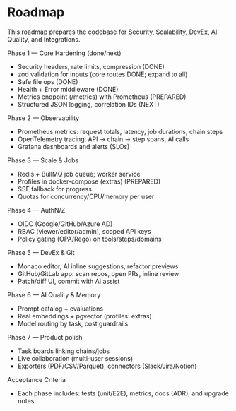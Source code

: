 Roadmap
=======

This roadmap prepares the codebase for Security, Scalability, DevEx, AI Quality, and Integrations.

Phase 1 — Core Hardening (done/next)
- Security headers, rate limits, compression (DONE)
- zod validation for inputs (core routes DONE; expand to all)
- Safe file ops (DONE)
- Health + Error middleware (DONE)
- Metrics endpoint (/metrics) with Prometheus (PREPARED)
- Structured JSON logging, correlation IDs (NEXT)

Phase 2 — Observability
- Prometheus metrics: request totals, latency, job durations, chain steps
- OpenTelemetry tracing: API → chain → step spans, AI calls
- Grafana dashboards and alerts (SLOs)

Phase 3 — Scale & Jobs
- Redis + BullMQ job queue; worker service
- Profiles in docker-compose (extras) (PREPARED)
- SSE fallback for progress
- Quotas for concurrency/CPU/memory per user

Phase 4 — AuthN/Z
- OIDC (Google/GitHub/Azure AD)
- RBAC (viewer/editor/admin), scoped API keys
- Policy gating (OPA/Rego) on tools/steps/domains

Phase 5 — DevEx & Git
- Monaco editor, AI inline suggestions, refactor previews
- GitHub/GitLab app: scan repos, open PRs, inline review
- Patch/diff UI, commit with AI assist

Phase 6 — AI Quality & Memory
- Prompt catalog + evaluations
- Real embeddings + pgvector (profiles: extras)
- Model routing by task, cost guardrails

Phase 7 — Product polish
- Task boards linking chains/jobs
- Live collaboration (multi-user sessions)
- Exporters (PDF/CSV/Parquet), connectors (Slack/Jira/Notion)

Acceptance Criteria
- Each phase includes: tests (unit/E2E), metrics, docs (ADR), and upgrade notes.

